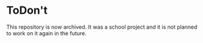 # ToDon't

This repository is now archived. It was a school project and it is not planned to work on it again in the future.
